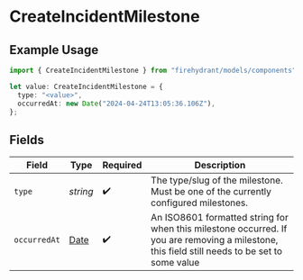 # CreateIncidentMilestone

## Example Usage

```typescript
import { CreateIncidentMilestone } from "firehydrant/models/components";

let value: CreateIncidentMilestone = {
  type: "<value>",
  occurredAt: new Date("2024-04-24T13:05:36.106Z"),
};
```

## Fields

| Field                                                                                                                                         | Type                                                                                                                                          | Required                                                                                                                                      | Description                                                                                                                                   |
| --------------------------------------------------------------------------------------------------------------------------------------------- | --------------------------------------------------------------------------------------------------------------------------------------------- | --------------------------------------------------------------------------------------------------------------------------------------------- | --------------------------------------------------------------------------------------------------------------------------------------------- |
| `type`                                                                                                                                        | *string*                                                                                                                                      | :heavy_check_mark:                                                                                                                            | The type/slug of the milestone. Must be one of the currently configured milestones.                                                           |
| `occurredAt`                                                                                                                                  | [Date](https://developer.mozilla.org/en-US/docs/Web/JavaScript/Reference/Global_Objects/Date)                                                 | :heavy_check_mark:                                                                                                                            | An ISO8601 formatted string for when this milestone occurred. If you are removing a milestone, this field still needs to be set to some value |
